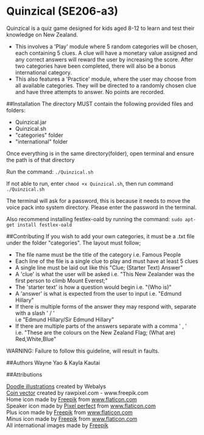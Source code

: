 # Quinzical (SE206-a3)
Quinzical is a quiz game designed for kids aged 8-12 to learn and test their knowledge on New Zealand. 
<ul>
    <li>This involves a 'Play' module where 5 random categories will be chosen, each containing 5 clues. A clue will have a monetary value assigned and any correct answers will reward the user by increasing the score. 
    After two categories have been completed, there will also be a bonus international category.</li>
    <li>This also features a 'Practice' module, where the user may choose from all available categories. They will be directed to a randomly chosen clue and have three attempts to answer. No points are recorded.</li>
</ul>

##Installation
The directory MUST contain the following provided files and folders: 
<ul>
    <li> Quinzical.jar </li>
    <li> Quinzical.sh </li>
    <li> "categories" folder </li>
    <li> "international" folder </li>
</ul>

Once everything is in the same directory(folder), open terminal and ensure the path 
is of that directory

Run the command: ```./Quinzical.sh```

If not able to run, enter ```chmod +x Quinzical.sh```, then run command ```./Quinzical.sh```

The terminal will ask for a password, this is because it needs to move the voice pack into system directory. 
Please enter the password in the terminal.

Also recommend installing festlex-oald by running the command:
```sudo apt-get install festlex-oald```

##Contributing
If you wish to add your own categories, it must be a .txt file under the folder "categories". The layout must follow;
<ul>
    <li>The file name must be the title of the category i.e. Famous People</li>
    <li>Each line of the file is a single clue to play and must have at least 5 clues</li>
    <li>A single line must be laid out like this "Clue; (Starter Text) Answer" </li>
    <li>A 'clue' is what the user will be asked i.e. "This New Zealander was the first person to climb Mount Everest;"</li>
    <li>The 'starter text' is how a question would begin i.e. "(Who is)"</li>
    <li>A 'answer' is what is expected from the user to input i.e. "Edmund Hillary"</li>
    <li>If there is multiple forms of the answer they may respond with, separate with a slash ' / ' <br>i.e "Edmund Hillary/Sir Edmund Hillary"</li>
    <li>If there are multiple parts of the answers separate with a comma ' , ' <br>i.e. "These are the colours on the New Zealand Flag; (What are) Red,White,Blue" </li>
</ul>

WARNING: Failure to follow this guideline, will result in faults.

##Authors
Wayne Yao & Kayla Kautai

##Attributions
<div><a href="https://www.uistore.design/items/80-streamline-illustrations/"> Doodle illustrations</a> created by Webalys</div>
<div><a href="https://www.freepik.com/vectors/business">Coin vector</a> created by rawpixel.com - www.freepik.com</div>
<div>Home icon made by <a href="https://www.flaticon.com/authors/freepik" title="Freepik">Freepik</a> from <a href="https://www.flaticon.com/" title="Flaticon">www.flaticon.com</a></div>
<div>Speaker icon made by <a href="https://www.flaticon.com/authors/pixel-perfect" title="Pixel perfect">Pixel perfect</a> from <a href="https://www.flaticon.com/" title="Flaticon">www.flaticon.com</a></div>
<div>Plus icon made by <a href="https://www.flaticon.com/authors/freepik" title="Freepik">Freepik</a> from <a href="https://www.flaticon.com/" title="Flaticon"> www.flaticon.com</a></div>
<div>Minus icon made by <a href="https://www.flaticon.com/authors/freepik" title="Freepik">Freepik</a> from <a href="https://www.flaticon.com/" title="Flaticon"> www.flaticon.com</a></div>
<div>All international images made by <a href='https://www.freepik.com/vectors/travel'>Freepik</a></div>
